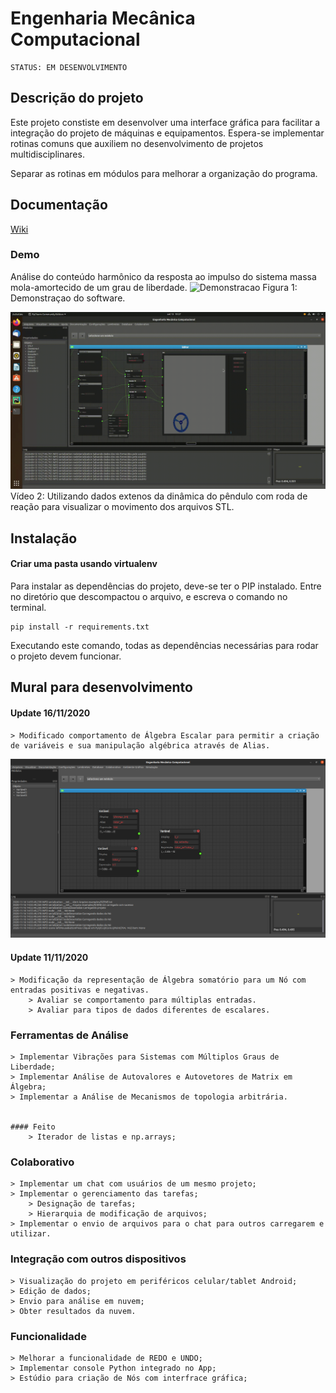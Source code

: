 #  Engenharia Mecânica Computacional 

    STATUS: EM DESENVOLVIMENTO 

## Descrição do projeto

Este projeto constiste em desenvolver uma interface gráfica para facilitar a integração do projeto de máquinas e equipamentos.
Espera-se implementar rotinas comuns que auxiliem no desenvolvimento de projetos multidisciplinares.

Separar as rotinas em módulos para melhorar a organização do programa.

## Documentação 
<a href="https://github.com/rkavenaghi/MecEngCom/wiki/P%C3%A1gina-Inicial"> Wiki</a>



### Demo
Análise do conteúdo harmônico da resposta ao impulso do sistema massa mola-amortecido de um grau de liberdade.
![Demonstracao](resources/demo.png)
 Figura 1: Demonstraçao do software. 


![Demonstracao](resources/pendulo.gif)
Vídeo 2: Utilizando dados extenos da dinâmica do pêndulo com roda de reação para visualizar o movimento dos arquivos STL.

## Instalação

#### Criar uma pasta usando virtualenv



Para instalar as dependências do projeto, deve-se ter o PIP instalado. Entre no diretório que descompactou o arquivo, e escreva o
 comando no terminal.
```
pip install -r requirements.txt
```
Executando este comando, todas as dependências necessárias para rodar o projeto devem funcionar.

## Mural para desenvolvimento


#### Update 16/11/2020
    > Modificado comportamento de Álgebra Escalar para permitir a criação de variáveis e sua manipulação algébrica através de Alias.
![Demonstracao](resources/variables.png)
#### Update 11/11/2020

    > Modificação da representação de Álgebra somatório para um Nó com entradas positivas e negativas. 
        > Avaliar se comportamento para múltiplas entradas. 
        > Avaliar para tipos de dados diferentes de escalares.


### Ferramentas de Análise
    > Implementar Vibrações para Sistemas com Múltiplos Graus de Liberdade;
    > Implementar Análise de Autovalores e Autovetores de Matrix em Álgebra;
    > Implementar a Análise de Mecanismos de topologia arbitrária.
    
    
    #### Feito
    	> Iterador de listas e np.arrays; 

### Colaborativo
    > Implementar um chat com usuários de um mesmo projeto;
    > Implementar o gerenciamento das tarefas;
        > Designação de tarefas;
        > Hierarquia de modificação de arquivos;
    > Implementar o envio de arquivos para o chat para outros carregarem e utilizar.
    
### Integração com outros dispositivos
    > Visualização do projeto em periféricos celular/tablet Android;
    > Edição de dados;
    > Envio para análise em nuvem;
    > Obter resultados da nuvem.
    
### Funcionalidade
    > Melhorar a funcionalidade de REDO e UNDO;
    > Implementar console Python integrado no App;
    > Estúdio para criação de Nós com interfrace gráfica;
   
    
    
    






